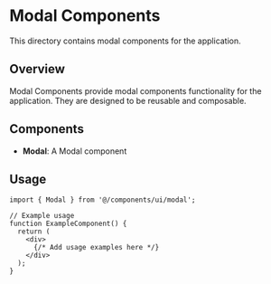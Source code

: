 # Modal Components

This directory contains modal components for the application.

## Overview

Modal Components provide modal components functionality for the application. They are designed to be reusable and composable.

## Components

- **Modal**: A Modal component

## Usage

```tsx
import { Modal } from '@/components/ui/modal';

// Example usage
function ExampleComponent() {
  return (
    <div>
      {/* Add usage examples here */}
    </div>
  );
}
```
